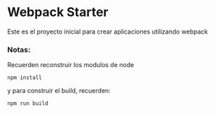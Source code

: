 # Webpack Starter

Este es el proyecto inicial para crear aplicaciones utilizando webpack

### Notas:

Recuerden reconstruir  los modulos de node 

```
npm install

```
y para construir el build, recuerden:

```
npm run build

``` 

